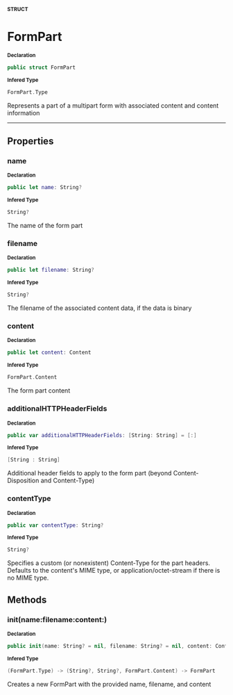 <sub>**STRUCT**</sub>
# FormPart

<sub>**Declaration**</sub>
```swift
public struct FormPart
```

<sub>**Infered Type**</sub>
```swift
FormPart.Type
```

Represents a part of a multipart form with associated content and content information

--------------------

## Properties
### name

<sub>**Declaration**</sub>
```swift
public let name: String?
```

<sub>**Infered Type**</sub>
```swift
String?
```

The name of the form part

### filename

<sub>**Declaration**</sub>
```swift
public let filename: String?
```

<sub>**Infered Type**</sub>
```swift
String?
```

The filename of the associated content data, if the data is binary

### content

<sub>**Declaration**</sub>
```swift
public let content: Content
```

<sub>**Infered Type**</sub>
```swift
FormPart.Content
```

The form part content

### additionalHTTPHeaderFields

<sub>**Declaration**</sub>
```swift
public var additionalHTTPHeaderFields: [String: String] = [:]
```

<sub>**Infered Type**</sub>
```swift
[String : String]
```

Additional header fields to apply to the form part (beyond Content-Disposition and Content-Type)

### contentType

<sub>**Declaration**</sub>
```swift
public var contentType: String?
```

<sub>**Infered Type**</sub>
```swift
String?
```

Specifies a custom (or nonexistent) Content-Type for the part headers. Defaults to the
content's MIME type, or application/octet-stream if there is no MIME type.

## Methods
### init(name:filename:content:)

<sub>**Declaration**</sub>
```swift
public init(name: String? = nil, filename: String? = nil, content: Content)
```

<sub>**Infered Type**</sub>
```swift
(FormPart.Type) -> (String?, String?, FormPart.Content) -> FormPart
```

Creates a new FormPart with the provided name, filename, and content


